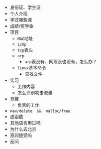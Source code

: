 - 身份证、学生证
- 个人介绍
- 学过哪些课
- 成绩/奖学金
- 项目
  - `MAC`地址
  - `icmp`
  - `tcp`表头
  - `arp`
    - `arp`表没有、网段没也没有，怎么办？
  - `linux`基本命令
    - 查找文件
- 实习
  - 工作内容
  - 怎么识别攻击流量
- 竞赛
  - 负责的工作
- `new/delete  &&  malloc/free`
- 虚函数
- 其他语言用过吗
- 为什么去北京
- 燕郊接受吗
- 反问